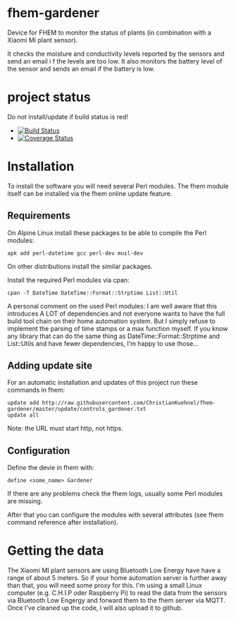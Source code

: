# fhem-gardener
Device for FHEM to monitor the status of plants (in combination with a Xiaomi Mi plant sensor).

It checks the moisture and conductivity levels reported by the sensors and send an email i
f the levels are too low. 
It also monitors the battery level of the sensor and sends an email if the battery is low.

# project status

Do not install/update if build status is red!
* [![Build Status](https://travis-ci.org/ChristianKuehnel/fhem-gardener.svg?branch=master)](https://travis-ci.org/ChristianKuehnel/fhem-gardener)
* [![Coverage Status](https://coveralls.io/repos/github/ChristianKuehnel/fhem-gardener/badge.svg?branch=master)](https://coveralls.io/github/ChristianKuehnel/fhem-gardener?branch=master)


# Installation

To install the software you will need several Perl modules. The fhem module itself can be 
installed via the fhem online update feature.

## Requirements
On Alpine Linux install these packages to be able to compile the Perl modules:
```
apk add perl-datetime gcc perl-dev musl-dev
```
On other distributions install the similar packages.

Install the required Perl modules via cpan:
```
cpan -T DateTime DateTime::Format::Strptime List::Util
```

A personal comment on the used Perl modules:
I am well aware that this introduces A LOT of dependencies and not everyone wants to 
have the full build tool chain on their home automation system.
But I simply refuse to implement the parsing of time stamps or a max function myself.
If you know any library that can do the same thing as DateTime::Format::Strptime and 
List::Utils and have fewer dependencies, I'm happy to use those...


## Adding update site
For an automatic installation and updates of this project run these commands in fhem:
```
update add http://raw.githubusercontent.com/ChristianKuehnel/fhem-gardener/master/update/controls_gardener.txt
update all
```
Note: the URL must start http, not https.

## Configuration
Define the devie in fhem with:
```
define <some_name> Gardener
```
If there are any problems check the fhem logs, usually some Perl modules are missing.

After that you can configure the modules with several attributes (see fhem command reference after installation). 

# Getting the data

The Xiaomi MI plant sensors are using Bluetooth Low Energy have have a range of about 5 meters.
So if your home automation server is further away than that, you will need some proxy for this.
I'm using a small Linux computer (e.g. C.H.I.P oder Raspberry Pi) to read the data from the sensors 
via Bluetooth Low Engergy and forward them to the fhem server via MQTT.
Once I've cleaned up the code, I will also upload it to github.
